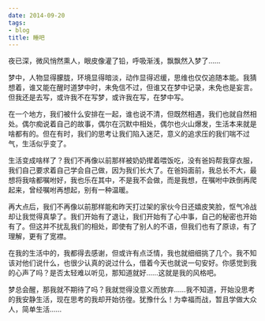 ```yaml
---
date: 2014-09-20
tags:
- blog
title: 睡吧
---
```


夜已深，微风悄然熏人，眼皮像灌了铅，呼吸渐浅，飘飘然入梦了……
<!--more-->

梦中，人物显得朦胧，环境显得暗淡，动作显得迟缓，思维也仅仅追随本能。我猜想着，谁又能在醒时道梦中时，未免信不过，但谁又在梦中记录，未免也是妄言。但我还是去写，或许我不在写梦，或许我在写，在梦中写。

在一个地方，我们被什么安排在一起，谁也说不清，但既然相遇，我们也就自然相处。偶尔痴说着自己的故事，偶尔在沉默中相处，偶尔也火山爆发，生活本来就是啥都有的。但在有时，我们的思考让我们陷入迷茫，意义的追求压的我们喘不过气，生活似乎变了。

生活变成啥样了？我们不再像以前那样被奶奶撵着喂饭吃，没有爸妈帮我穿衣服，我们自己要求着自己学会自己做，因为我们长大了。在爸妈面前，我总长不大，最想将我啥都嘱咐好，我也乐在其中，不是我不会做，而是我想，在嘱咐中跌倒再爬起来，曾经嘱咐再想起，别有一种温暖。

再大点后，我们不再像以前那样能和昨天打过架的家伙今日还嬉皮笑脸，怄气冷战却让我觉得真挚了。我们开始有了退让，我们开始有了心中事，自己的秘密也开始有了。但这并不扰乱我们的相处，即使有了别人的不语，但我们也有了原谅，有了理解，更有了宽襟。

在我的生活中的，我都得去感谢，但或许有点泛情，我也就细细挑了几个。我不知该对他们说什么，也很少认真的说过什么，借着今天也就说一句安好。你感觉到我的心声了吗？是否太轻难以听见，那知道就好……这就是我的风格吧。

梦总会醒，那我就不期待了吗？我就觉得没意义而放弃……我不知道，开始没思考的我安静生活，现在思考的我却开始彷徨。犹豫什么！为幸福而战，暂且学做大众人，简单生活……
